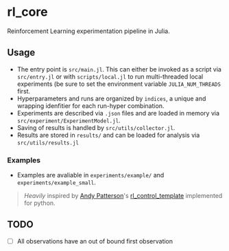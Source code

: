 # rl_core

Reinforcement Learning experimentation pipeline in Julia.

## Usage

- The entry point is `src/main.jl`. This can either be invoked as a script via `src/entry.jl` or with `scripts/local.jl` to run multi-threaded local experiments (be sure to set the environment variable `JULIA_NUM_THREADS` first.
- Hyperparameters and runs are organized by `indices`, a unique and wrapping idenfitier for each run-hyper combination.
- Experiments are described via `.json` files and are loaded in memory via `src/experiment/ExperimentModel.jl`.
- Saving of results is handled by `src/utils/collector.jl`.
- Results are stored in `results/` and can be loaded for analysis via `src/utils/results.jl`

### Examples

- Examples are avaliable in `experiments/example/` and `experiments/example_small`.

> <em>Heavily</em> inspired by [Andy Patterson](https://andnp.github.io)'s [rl_control_template](https://github.com/andnp/rl-control-template) implemented for python.


## TODO

- [ ] All observations have an out of bound first observation